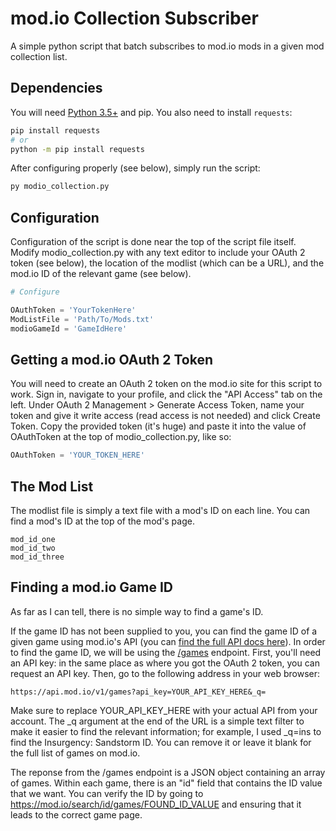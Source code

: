 # mod.io Collection Subscriber
A simple python script that batch subscribes to mod.io mods in a given mod collection list.

## Dependencies

You will need [Python 3.5+](https://www.python.org/downloads/) and pip. You also need to install `requests`:
```bash
pip install requests
# or
python -m pip install requests
```
After configuring properly (see below), simply run the script:
```bash
py modio_collection.py
```

## Configuration

Configuration of the script is done near the top of the script file itself. Modify modio_collection.py with any text editor to include your OAuth 2 token (see below), the location of the modlist (which can be a URL), and the mod.io ID of the relevant game (see below).

```py
# Configure

OAuthToken = 'YourTokenHere'
ModListFile = 'Path/To/Mods.txt'
modioGameId = 'GameIdHere'
```

## Getting a mod.io OAuth 2 Token

You will need to create an OAuth 2 token on the mod.io site for this script to work. Sign in, navigate to your profile, and click the "API Access" tab on the left. Under OAuth 2 Management > Generate Access Token, name your token and give it write access (read access is not needed) and click Create Token. Copy the provided token (it's huge) and paste it into the value of OAuthToken at the top of modio_collection.py, like so:
```py
OAuthToken = 'YOUR_TOKEN_HERE'
```

## The Mod List

The modlist file is simply a text file with a mod's ID on each line. You can find a mod's ID at the top of the mod's page.
```
mod_id_one
mod_id_two
mod_id_three
```


## Finding a mod.io Game ID

As far as I can tell, there is no simple way to find a game's ID.

If the game ID has not been supplied to you, you can find the game ID of a given game using mod.io's API (you can [find the full API docs here](https://docs.mod.io/#getting-started)). In order to find the game ID, we will be using the [/games](https://docs.mod.io/#games) endpoint. First, you'll need an API key: in the same place as where you got the OAuth 2 token, you can request an API key. Then, go to the following address in your web browser:
```
https://api.mod.io/v1/games?api_key=YOUR_API_KEY_HERE&_q=
```
Make sure to replace YOUR_API_KEY_HERE with your actual API from your account. The _q argument at the end of the URL is a simple text filter to make it easier to find the relevant information; for example, I used _q=ins to find the Insurgency: Sandstorm ID. You can remove it or leave it blank for the full list of games on mod.io.

The reponse from the /games endpoint is a JSON object containing an array of games. Within each game, there is an "id" field that contains the ID value that we want. You can verify the ID by going to https://mod.io/search/id/games/FOUND_ID_VALUE and ensuring that it leads to the correct game page.